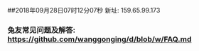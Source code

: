 ##2018年09月28日07时12分07秒 新址: 159.65.99.173
### 兔友常见问题及解答: https://github.com/wanggonging/d/blob/w/FAQ.md
